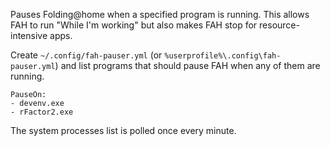 Pauses Folding@home when a specified program is running. This allows FAH to run "While I'm working" but also makes FAH stop for resource-intensive apps.

Create `~/.config/fah-pauser.yml` (or `%userprofile%\.config\fah-pauser.yml`) and list programs that should pause FAH when any of them are running.

```
PauseOn:
- devenv.exe
- rFactor2.exe
```

The system processes list is polled once every minute.